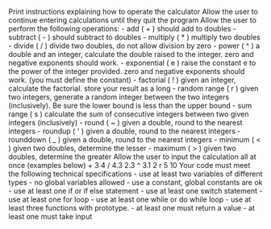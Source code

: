 Print instructions explaining how to operate the calculator
Allow the user to continue entering calculations until they quit the program
Allow the user to perform the following operations:
	- add ( + ) should add to doubles 
	- subtract ( - )  should subtract to doubles
	- multiply ( * )  multiply two doubles
	- divide  ( / )  divide two doubles, do not allow division by zero
	- power ( ^ ) a double and an integer, calculate the double raised to the integer. zero and negative exponents should work.
	- exponential ( e ) raise the constant e to the power of the integer provided. zero and negative exponents should work. (you must define the constant)
	- factorial  ( ! ) given an integer, calculate the factorial. store your result as a long
	- random range ( r ) given two integers, generate a random integer between the two integers (inclusively). Be sure the lower bound is less than the upper bound
	- sum range ( s ) calculate the sum of consecutive integers between two given integers (inclusively)
	- round ( ~ ) given a double, round to the nearest integers
	- roundup ( ' ) given a double, round to the nearest integers
	- rounddown ( _ ) given a double, round to the nearest integers
	- minimum ( < ) given two doubles, determine the lesser
	- maximum ( > ) given two doubles, determine the greater
Allow the user to input the calculation all at once (examples below)
	+  3  4
	/  4.3  2.3
	^  3.1  2
	r  5  10
Your code must meet the following technical specifications
	- use at least two variables of different types
	- no global variables allowed
	- use a constant, global constants are ok
	- use at least one if or if else statement
	- use at least one switch statement
	- use at least one for loop
	- use at least one while or do while loop
	- use at least three functions with prototype.
	- at least one must return a value
	- at least one must take input

